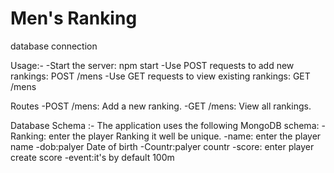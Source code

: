 # Men's Ranking 

database connection

Usage:-
-Start the server: npm start
-Use POST requests to add new rankings: POST /mens
-Use GET requests to view existing rankings: GET /mens

Routes
-POST /mens: Add a new ranking.
-GET /mens: View all rankings.



Database Schema :-
The application uses the following MongoDB schema:
-Ranking: enter the player Ranking it well be unique.
-name: enter the player name
-dob:palyer Date of birth
-Countr:palyer countr
-score: enter player create score 
-event:it's by default 100m 





